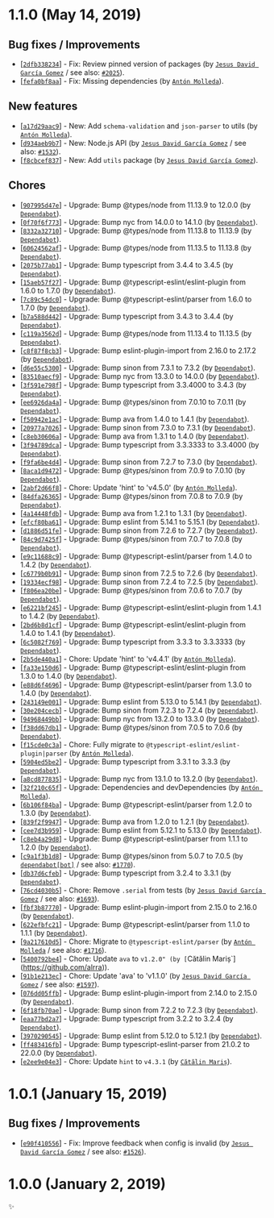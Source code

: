 # 1.1.0 (May 14, 2019)

## Bug fixes / Improvements

* [[`2dfb338234`](https://github.com/webhintio/hint/commit/2dfb3382347cd264561adc378d6c73972bd1bae6)] - Fix: Review pinned version of packages (by [`Jesus David García Gomez`](https://github.com/sarvaje) / see also: [`#2025`](https://github.com/webhintio/hint/issues/2025)).
* [[`fefa0bf8aa`](https://github.com/webhintio/hint/commit/fefa0bf8aa96aed556a62bf3f501e791dd9c8ece)] - Fix: Missing dependencies (by [`Antón Molleda`](https://github.com/molant)).

## New features

* [[`a17d29aac9`](https://github.com/webhintio/hint/commit/a17d29aac9bcd31fe640547efc8f2e785eaea5a4)] - New: Add `schema-validation` and `json-parser`  to utils (by [`Antón Molleda`](https://github.com/molant)).
* [[`d934aeb9b7`](https://github.com/webhintio/hint/commit/d934aeb9b714a7ddcaf1d09a3790348eaa4c335b)] - New: Node.js API (by [`Jesus David García Gomez`](https://github.com/sarvaje) / see also: [`#1532`](https://github.com/webhintio/hint/issues/1532)).
* [[`f8cbcef837`](https://github.com/webhintio/hint/commit/f8cbcef8379fa2b97c990fbfae6a74b13a4a6c8f)] - New: Add `utils` package (by [`Jesus David García Gomez`](https://github.com/sarvaje)).

## Chores

* [[`907995d47e`](https://github.com/webhintio/hint/commit/907995d47ec7dcdee2e3f336f026f9901e55f291)] - Upgrade: Bump @types/node from 11.13.9 to 12.0.0 (by [`Dependabot`](https://github.com/dependabot-bot)).
* [[`0f70f6f773`](https://github.com/webhintio/hint/commit/0f70f6f773235cdab31d5811eaa5f0ff9be9650f)] - Upgrade: Bump nyc from 14.0.0 to 14.1.0 (by [`Dependabot`](https://github.com/dependabot-bot)).
* [[`8332a32710`](https://github.com/webhintio/hint/commit/8332a32710329a40a628d4e61286a0a5464fb11f)] - Upgrade: Bump @types/node from 11.13.8 to 11.13.9 (by [`Dependabot`](https://github.com/dependabot-bot)).
* [[`60624562af`](https://github.com/webhintio/hint/commit/60624562af11362cf834f1791c6f3c1dfe84385d)] - Upgrade: Bump @types/node from 11.13.5 to 11.13.8 (by [`Dependabot`](https://github.com/dependabot-bot)).
* [[`2075b77ab1`](https://github.com/webhintio/hint/commit/2075b77ab1b05aadc51329261df3fbc9d83cc09e)] - Upgrade: Bump typescript from 3.4.4 to 3.4.5 (by [`Dependabot`](https://github.com/dependabot-bot)).
* [[`15aeb57f27`](https://github.com/webhintio/hint/commit/15aeb57f2753dce8e6b7c78a9cc5c5376a538835)] - Upgrade: Bump @typescript-eslint/eslint-plugin from 1.6.0 to 1.7.0 (by [`Dependabot`](https://github.com/dependabot-bot)).
* [[`7c89c54dc0`](https://github.com/webhintio/hint/commit/7c89c54dc035641db905a2d057dc2ba04af09eb1)] - Upgrade: Bump @typescript-eslint/parser from 1.6.0 to 1.7.0 (by [`Dependabot`](https://github.com/dependabot-bot)).
* [[`b7a588d442`](https://github.com/webhintio/hint/commit/b7a588d442233484c5ffdff41865761213b4121a)] - Upgrade: Bump typescript from 3.4.3 to 3.4.4 (by [`Dependabot`](https://github.com/dependabot-bot)).
* [[`c119a3562d`](https://github.com/webhintio/hint/commit/c119a3562dd487b8e48f20c99ed27d37b92288a8)] - Upgrade: Bump @types/node from 11.13.4 to 11.13.5 (by [`Dependabot`](https://github.com/dependabot-bot)).
* [[`c8f87f8cb3`](https://github.com/webhintio/hint/commit/c8f87f8cb3318ef0abf1259e7a78f920c2f6701e)] - Upgrade: Bump eslint-plugin-import from 2.16.0 to 2.17.2 (by [`Dependabot`](https://github.com/dependabot-bot)).
* [[`d6e55c5300`](https://github.com/webhintio/hint/commit/d6e55c5300b8b855c83e03428fbedc75f7a4f5bd)] - Upgrade: Bump sinon from 7.3.1 to 7.3.2 (by [`Dependabot`](https://github.com/dependabot-bot)).
* [[`83510aecf9`](https://github.com/webhintio/hint/commit/83510aecf9657aadbc987ae7ad66603a1da1e8e0)] - Upgrade: Bump nyc from 13.3.0 to 14.0.0 (by [`Dependabot`](https://github.com/dependabot-bot)).
* [[`3f591e798f`](https://github.com/webhintio/hint/commit/3f591e798f352ec47bab83e53ed548318688e51a)] - Upgrade: Bump typescript from 3.3.4000 to 3.4.3 (by [`Dependabot`](https://github.com/dependabot-bot)).
* [[`ee6926da4a`](https://github.com/webhintio/hint/commit/ee6926da4ad6dbefb6582d18659f9016d7413ec4)] - Upgrade: Bump @types/sinon from 7.0.10 to 7.0.11 (by [`Dependabot`](https://github.com/dependabot-bot)).
* [[`f50942e1ac`](https://github.com/webhintio/hint/commit/f50942e1ac6658f9e4b333f7f3a7342ab98b48ea)] - Upgrade: Bump ava from 1.4.0 to 1.4.1 (by [`Dependabot`](https://github.com/dependabot-bot)).
* [[`20977a7026`](https://github.com/webhintio/hint/commit/20977a70263218cfdbfe3ff37a9ce7398ed8f795)] - Upgrade: Bump sinon from 7.3.0 to 7.3.1 (by [`Dependabot`](https://github.com/dependabot-bot)).
* [[`c8eb30606a`](https://github.com/webhintio/hint/commit/c8eb30606a39c9175e1ec43a8d693d04ff5842d4)] - Upgrade: Bump ava from 1.3.1 to 1.4.0 (by [`Dependabot`](https://github.com/dependabot-bot)).
* [[`3f94789dca`](https://github.com/webhintio/hint/commit/3f94789dcaf69db0047858becd18e1aedf406dcd)] - Upgrade: Bump typescript from 3.3.3333 to 3.3.4000 (by [`Dependabot`](https://github.com/dependabot-bot)).
* [[`f9fa6be4d4`](https://github.com/webhintio/hint/commit/f9fa6be4d48d339738a5f9a8ff257a75cba8ce97)] - Upgrade: Bump sinon from 7.2.7 to 7.3.0 (by [`Dependabot`](https://github.com/dependabot-bot)).
* [[`8aca1d9472`](https://github.com/webhintio/hint/commit/8aca1d9472703f153d3a4cedae1b776d32f6da02)] - Upgrade: Bump @types/sinon from 7.0.9 to 7.0.10 (by [`Dependabot`](https://github.com/dependabot-bot)).
* [[`2abf2d66f8`](https://github.com/webhintio/hint/commit/2abf2d66f8ae620edab9d1dada6eb828d4531c1c)] - Chore: Update 'hint' to 'v4.5.0' (by [`Antón Molleda`](https://github.com/molant)).
* [[`84dfa26365`](https://github.com/webhintio/hint/commit/84dfa26365305d3d595b6b4298fd1ec10c53e495)] - Upgrade: Bump @types/sinon from 7.0.8 to 7.0.9 (by [`Dependabot`](https://github.com/dependabot-bot)).
* [[`4a14448fdb`](https://github.com/webhintio/hint/commit/4a14448fdbebf96599548e49e4c8bca2fc0f05f8)] - Upgrade: Bump ava from 1.2.1 to 1.3.1 (by [`Dependabot`](https://github.com/dependabot-bot)).
* [[`efcf80ba61`](https://github.com/webhintio/hint/commit/efcf80ba61c23c210d634c20ae85963af473606e)] - Upgrade: Bump eslint from 5.14.1 to 5.15.1 (by [`Dependabot`](https://github.com/dependabot-bot)).
* [[`d1886d51fe`](https://github.com/webhintio/hint/commit/d1886d51fed067007c8d632344d081e2c9c99f7a)] - Upgrade: Bump sinon from 7.2.6 to 7.2.7 (by [`Dependabot`](https://github.com/dependabot-bot)).
* [[`84c9d7425f`](https://github.com/webhintio/hint/commit/84c9d7425f3e64068654942c1b5f4c4e3d97c866)] - Upgrade: Bump @types/sinon from 7.0.7 to 7.0.8 (by [`Dependabot`](https://github.com/dependabot-bot)).
* [[`e9c11688c9`](https://github.com/webhintio/hint/commit/e9c11688c9a94d9a091e275ed847b9f5dda7ac53)] - Upgrade: Bump @typescript-eslint/parser from 1.4.0 to 1.4.2 (by [`Dependabot`](https://github.com/dependabot-bot)).
* [[`c6779b0b91`](https://github.com/webhintio/hint/commit/c6779b0b91cebed9d3048bf0822e8363ebf99da6)] - Upgrade: Bump sinon from 7.2.5 to 7.2.6 (by [`Dependabot`](https://github.com/dependabot-bot)).
* [[`19334ecf98`](https://github.com/webhintio/hint/commit/19334ecf98184514f29d714fa752489a6d8d98b4)] - Upgrade: Bump sinon from 7.2.4 to 7.2.5 (by [`Dependabot`](https://github.com/dependabot-bot)).
* [[`f806ea20be`](https://github.com/webhintio/hint/commit/f806ea20bea2a56f5a423c38f6128d9f5173f2c9)] - Upgrade: Bump @types/sinon from 7.0.6 to 7.0.7 (by [`Dependabot`](https://github.com/dependabot-bot)).
* [[`e6221bf245`](https://github.com/webhintio/hint/commit/e6221bf245848bbfa6008ec1e506ad4c097ec5c2)] - Upgrade: Bump @typescript-eslint/eslint-plugin from 1.4.1 to 1.4.2 (by [`Dependabot`](https://github.com/dependabot-bot)).
* [[`2bd6b8d1cf`](https://github.com/webhintio/hint/commit/2bd6b8d1cffec609afccc7ab0c2ca05f06d3eaab)] - Upgrade: Bump @typescript-eslint/eslint-plugin from 1.4.0 to 1.4.1 (by [`Dependabot`](https://github.com/dependabot-bot)).
* [[`6c5082f769`](https://github.com/webhintio/hint/commit/6c5082f769a3d280239d1699c185396a57edac0d)] - Upgrade: Bump typescript from 3.3.3 to 3.3.3333 (by [`Dependabot`](https://github.com/dependabot-bot)).
* [[`2b5de440a1`](https://github.com/webhintio/hint/commit/2b5de440a1865e45ac91f6c9d529d0e077e47746)] - Chore: Update 'hint' to 'v4.4.1' (by [`Antón Molleda`](https://github.com/molant)).
* [[`fa33e150d6`](https://github.com/webhintio/hint/commit/fa33e150d6fc30d92c8b413ecf68a6922c686bba)] - Upgrade: Bump @typescript-eslint/eslint-plugin from 1.3.0 to 1.4.0 (by [`Dependabot`](https://github.com/dependabot-bot)).
* [[`e88d6f4696`](https://github.com/webhintio/hint/commit/e88d6f4696bbe3256aca0aa16ca7f76a9a3d3092)] - Upgrade: Bump @typescript-eslint/parser from 1.3.0 to 1.4.0 (by [`Dependabot`](https://github.com/dependabot-bot)).
* [[`243149e001`](https://github.com/webhintio/hint/commit/243149e001c91f15fa95c2885c457bfdc4b7fda1)] - Upgrade: Bump eslint from 5.13.0 to 5.14.1 (by [`Dependabot`](https://github.com/dependabot-bot)).
* [[`30e204cecb`](https://github.com/webhintio/hint/commit/30e204cecb46af916047503c6d585387f49dcef3)] - Upgrade: Bump sinon from 7.2.3 to 7.2.4 (by [`Dependabot`](https://github.com/dependabot-bot)).
* [[`94968449bb`](https://github.com/webhintio/hint/commit/94968449bb936d71206070b620eaff5b51ea138a)] - Upgrade: Bump nyc from 13.2.0 to 13.3.0 (by [`Dependabot`](https://github.com/dependabot-bot)).
* [[`f38dd67db1`](https://github.com/webhintio/hint/commit/f38dd67db1e51e8631ae687e46399618ada60d1e)] - Upgrade: Bump @types/sinon from 7.0.5 to 7.0.6 (by [`Dependabot`](https://github.com/dependabot-bot)).
* [[`f15cde0c3a`](https://github.com/webhintio/hint/commit/f15cde0c3a5c496d2f21cadc6d2301d76fa6197c)] - Chore: Fully migrate to `@typescript-eslint/eslint-plugin|parser` (by [`Antón Molleda`](https://github.com/molant)).
* [[`5904ed5be2`](https://github.com/webhintio/hint/commit/5904ed5be2aed85779d24016007d63aab17ae442)] - Upgrade: Bump typescript from 3.3.1 to 3.3.3 (by [`Dependabot`](https://github.com/dependabot-bot)).
* [[`a8cd877835`](https://github.com/webhintio/hint/commit/a8cd8778350145a506396adedca78fda591ee4be)] - Upgrade: Bump nyc from 13.1.0 to 13.2.0 (by [`Dependabot`](https://github.com/dependabot-bot)).
* [[`32f210c65f`](https://github.com/webhintio/hint/commit/32f210c65f32ea6b026601b55f39e94ea40c2827)] - Upgrade: Dependencies and devDependencies (by [`Antón Molleda`](https://github.com/molant)).
* [[`6b106f84ba`](https://github.com/webhintio/hint/commit/6b106f84ba59fe0151bdcfe6ed52bb301d3a1d3f)] - Upgrade: Bump @typescript-eslint/parser from 1.2.0 to 1.3.0 (by [`Dependabot`](https://github.com/dependabot-bot)).
* [[`839f2f9947`](https://github.com/webhintio/hint/commit/839f2f99475efe983be1f62f95d74e4ef22c9690)] - Upgrade: Bump ava from 1.2.0 to 1.2.1 (by [`Dependabot`](https://github.com/dependabot-bot)).
* [[`cee7d3b959`](https://github.com/webhintio/hint/commit/cee7d3b9598fcbc9d4022d2747fa2baf3abc4d30)] - Upgrade: Bump eslint from 5.12.1 to 5.13.0 (by [`Dependabot`](https://github.com/dependabot-bot)).
* [[`c8eb4a29d8`](https://github.com/webhintio/hint/commit/c8eb4a29d837acc241e314da0ca5475d6cf3bcde)] - Upgrade: Bump @typescript-eslint/parser from 1.1.1 to 1.2.0 (by [`Dependabot`](https://github.com/dependabot-bot)).
* [[`c9a1f3b1d8`](https://github.com/webhintio/hint/commit/c9a1f3b1d80974711c6b04e1450b597c22b02ffc)] - Upgrade: Bump @types/sinon from 5.0.7 to 7.0.5 (by [`dependabot[bot]`](https://github.com/apps/dependabot) / see also: [`#1770`](https://github.com/webhintio/hint/issues/1770)).
* [[`db37d6cfeb`](https://github.com/webhintio/hint/commit/db37d6cfeb72b6591e4d422d82200919a67dce65)] - Upgrade: Bump typescript from 3.2.4 to 3.3.1 (by [`Dependabot`](https://github.com/dependabot-bot)).
* [[`76cd4030b5`](https://github.com/webhintio/hint/commit/76cd4030b5a7d0b3ac127e0c5b67aaccbcf47612)] - Chore: Remove `.serial` from tests (by [`Jesus David García Gomez`](https://github.com/sarvaje) / see also: [`#1693`](https://github.com/webhintio/hint/issues/1693)).
* [[`fbf3b87770`](https://github.com/webhintio/hint/commit/fbf3b877709e3f95285581250ad0885e4cf35af9)] - Upgrade: Bump eslint-plugin-import from 2.15.0 to 2.16.0 (by [`Dependabot`](https://github.com/dependabot-bot)).
* [[`622efbfc21`](https://github.com/webhintio/hint/commit/622efbfc2126e2c01399023a4b0d5d9927bf7de0)] - Upgrade: Bump @typescript-eslint/parser from 1.1.0 to 1.1.1 (by [`Dependabot`](https://github.com/dependabot-bot)).
* [[`9a217610d5`](https://github.com/webhintio/hint/commit/9a217610d50a45184f15f0e75c7c5da05002ca41)] - Chore: Migrate to `@typescript-eslint/parser` (by [`Antón Molleda`](https://github.com/molant) / see also: [`#1716`](https://github.com/webhintio/hint/issues/1716)).
* [[`5400792be4`](https://github.com/webhintio/hint/commit/5400792be4cafa190976b0bdc96dc5878dffebb9)] - Chore: Update `ava` to `v1.2.0" (by [`Cătălin Mariș`](https://github.com/alrra)).
* [[`91b1e213ec`](https://github.com/webhintio/hint/commit/91b1e213ec18901a23e2eb737f4831ec3ae1d65a)] - Chore: Update 'ava' to 'v1.1.0' (by [`Jesus David García Gomez`](https://github.com/sarvaje) / see also: [`#1597`](https://github.com/webhintio/hint/issues/1597)).
* [[`076dd05ffb`](https://github.com/webhintio/hint/commit/076dd05ffb7b8e2ab68e763160afa5f9a3aeae51)] - Upgrade: Bump eslint-plugin-import from 2.14.0 to 2.15.0 (by [`Dependabot`](https://github.com/dependabot-bot)).
* [[`6f18fb70ae`](https://github.com/webhintio/hint/commit/6f18fb70ae8e38154f9f41a333e8deb68a2c04d2)] - Upgrade: Bump sinon from 7.2.2 to 7.2.3 (by [`Dependabot`](https://github.com/dependabot-bot)).
* [[`eaa77bd2a7`](https://github.com/webhintio/hint/commit/eaa77bd2a703d38e49fa4cdd2d6f3b1e4ebd9f16)] - Upgrade: Bump typescript from 3.2.2 to 3.2.4 (by [`Dependabot`](https://github.com/dependabot-bot)).
* [[`3970290545`](https://github.com/webhintio/hint/commit/39702905450ca9b9494256dcfa8618a960944a59)] - Upgrade: Bump eslint from 5.12.0 to 5.12.1 (by [`Dependabot`](https://github.com/dependabot-bot)).
* [[`ff483416fb`](https://github.com/webhintio/hint/commit/ff483416fb30781db8931efb077bad2f3b2d39f0)] - Upgrade: Bump typescript-eslint-parser from 21.0.2 to 22.0.0 (by [`Dependabot`](https://github.com/dependabot-bot)).
* [[`e2ee9e04e3`](https://github.com/webhintio/hint/commit/e2ee9e04e3f96eeb07cdef1b1ff8da0a4259b416)] - Chore: Update `hint` to `v4.3.1` (by [`Cătălin Mariș`](https://github.com/alrra)).


# 1.0.1 (January 15, 2019)

## Bug fixes / Improvements

* [[`e90f410556`](https://github.com/webhintio/hint/commit/e90f410556c817012e7667c8f4f0e27b14d91bd2)] - Fix: Improve feedback when config is invalid (by [`Jesus David García Gomez`](https://github.com/sarvaje) / see also: [`#1526`](https://github.com/webhintio/hint/issues/1526)).


# 1.0.0 (January 2, 2019)

✨

